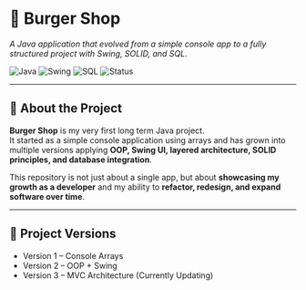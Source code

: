# 🍔 Burger Shop
*A Java application that evolved from a simple console app to a fully structured project with Swing, SOLID, and SQL.*

![Java](https://img.shields.io/badge/Java-17-blue)
![Swing](https://img.shields.io/badge/Swing-GUI-orange)
![SQL](https://img.shields.io/badge/Database-SQL-green)
![Status](https://img.shields.io/badge/Status-Active-success)

---

## 📖 About the Project
**Burger Shop** is my very first long term Java project.  
It started as a simple console application using arrays and has grown into multiple versions 
applying **OOP, Swing UI, layered architecture, SOLID principles, and database integration**.  

This repository is not just about a single app, but about **showcasing my growth as a developer** and my ability to **refactor, redesign, and expand software over time**.

---

## 📂 Project Versions
- Version 1 – Console Arrays
- Version 2 – OOP + Swing
- Version 3 – MVC Architecture (Currently Updating)
 

